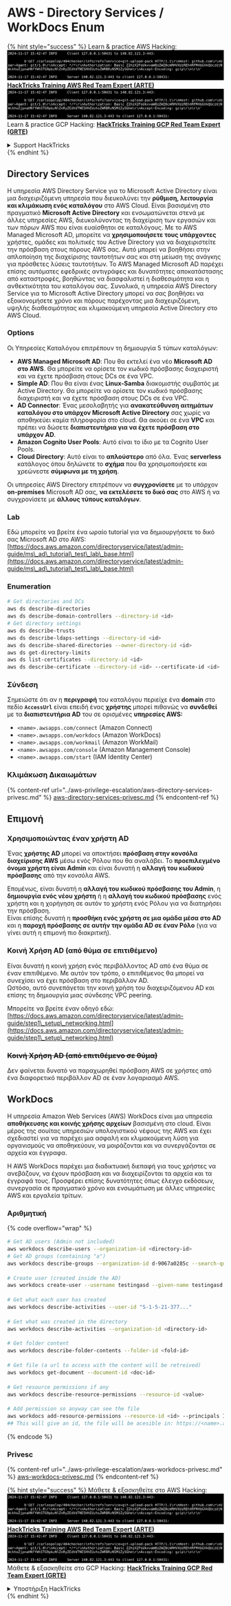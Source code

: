 # AWS - Directory Services / WorkDocs Enum

{% hint style="success" %}
Learn & practice AWS Hacking:<img src="../../../.gitbook/assets/image (1).png" alt="" data-size="line">[**HackTricks Training AWS Red Team Expert (ARTE)**](https://training.hacktricks.xyz/courses/arte)<img src="../../../.gitbook/assets/image (1).png" alt="" data-size="line">\
Learn & practice GCP Hacking: <img src="../../../.gitbook/assets/image (2).png" alt="" data-size="line">[**HackTricks Training GCP Red Team Expert (GRTE)**<img src="../../../.gitbook/assets/image (2).png" alt="" data-size="line">](https://training.hacktricks.xyz/courses/grte)

<details>

<summary>Support HackTricks</summary>

* Check the [**subscription plans**](https://github.com/sponsors/carlospolop)!
* **Join the** 💬 [**Discord group**](https://discord.gg/hRep4RUj7f) or the [**telegram group**](https://t.me/peass) or **follow** us on **Twitter** 🐦 [**@hacktricks\_live**](https://twitter.com/hacktricks\_live)**.**
* **Share hacking tricks by submitting PRs to the** [**HackTricks**](https://github.com/carlospolop/hacktricks) and [**HackTricks Cloud**](https://github.com/carlospolop/hacktricks-cloud) github repos.

</details>
{% endhint %}

## Directory Services

Η υπηρεσία AWS Directory Service για το Microsoft Active Directory είναι μια διαχειριζόμενη υπηρεσία που διευκολύνει την **ρύθμιση, λειτουργία και κλιμάκωση ενός καταλόγου** στο AWS Cloud. Είναι βασισμένη στο πραγματικό **Microsoft Active Directory** και ενσωματώνεται στενά με άλλες υπηρεσίες AWS, διευκολύνοντας τη διαχείριση των εργασιών και των πόρων AWS που είναι ευαίσθητοι σε καταλόγους. Με το AWS Managed Microsoft AD, μπορείτε να **χρησιμοποιήσετε τους υπάρχοντες** χρήστες, ομάδες και πολιτικές του Active Directory για να διαχειριστείτε την πρόσβαση στους πόρους AWS σας. Αυτό μπορεί να βοηθήσει στην απλοποίηση της διαχείρισης ταυτοτήτων σας και στη μείωση της ανάγκης για πρόσθετες λύσεις ταυτοτήτων. Το AWS Managed Microsoft AD παρέχει επίσης αυτόματες εφεδρικές αντιγράφες και δυνατότητες αποκατάστασης από καταστροφές, βοηθώντας να διασφαλιστεί η διαθεσιμότητα και η ανθεκτικότητα του καταλόγου σας. Συνολικά, η υπηρεσία AWS Directory Service για το Microsoft Active Directory μπορεί να σας βοηθήσει να εξοικονομήσετε χρόνο και πόρους παρέχοντας μια διαχειριζόμενη, υψηλής διαθεσιμότητας και κλιμακούμενη υπηρεσία Active Directory στο AWS Cloud.

### Options

Οι Υπηρεσίες Καταλόγου επιτρέπουν τη δημιουργία 5 τύπων καταλόγων:

* **AWS Managed Microsoft AD**: Που θα εκτελεί ένα νέο **Microsoft AD στο AWS**. Θα μπορείτε να ορίσετε τον κωδικό πρόσβασης διαχειριστή και να έχετε πρόσβαση στους DCs σε ένα VPC.
* **Simple AD**: Που θα είναι ένας **Linux-Samba** διακομιστής συμβατός με Active Directory. Θα μπορείτε να ορίσετε τον κωδικό πρόσβασης διαχειριστή και να έχετε πρόσβαση στους DCs σε ένα VPC.
* **AD Connector**: Ένας μεσολαβητής για **ανακατεύθυνση αιτημάτων καταλόγου στο υπάρχον Microsoft Active Directory** σας χωρίς να αποθηκεύει καμία πληροφορία στο cloud. Θα ακούει σε ένα **VPC** και πρέπει να δώσετε **διαπιστευτήρια για να έχετε πρόσβαση στο υπάρχον AD**.
* **Amazon Cognito User Pools**: Αυτό είναι το ίδιο με τα Cognito User Pools.
* **Cloud Directory**: Αυτό είναι το **απλούστερο** από όλα. Ένας **serverless** κατάλογος όπου δηλώνετε το **σχήμα** που θα χρησιμοποιήσετε και χρεώνεστε **σύμφωνα με τη χρήση**.

Οι υπηρεσίες AWS Directory επιτρέπουν να **συγχρονίσετε** με το υπάρχον **on-premises** Microsoft AD σας, **να εκτελέσετε το δικό σας** στο AWS ή να συγχρονίσετε με **άλλους τύπους καταλόγων**.

### Lab

Εδώ μπορείτε να βρείτε ένα ωραίο tutorial για να δημιουργήσετε το δικό σας Microsoft AD στο AWS: [https://docs.aws.amazon.com/directoryservice/latest/admin-guide/ms\_ad\_tutorial\_test\_lab\_base.html](https://docs.aws.amazon.com/directoryservice/latest/admin-guide/ms\_ad\_tutorial\_test\_lab\_base.html)

### Enumeration
```bash
# Get directories and DCs
aws ds describe-directories
aws ds describe-domain-controllers --directory-id <id>
# Get directory settings
aws ds describe-trusts
aws ds describe-ldaps-settings --directory-id <id>
aws ds describe-shared-directories --owner-directory-id <id>
aws ds get-directory-limits
aws ds list-certificates --directory-id <id>
aws ds describe-certificate --directory-id <id> --certificate-id <id>
```
### Σύνδεση

Σημειώστε ότι αν η **περιγραφή** του καταλόγου περιείχε ένα **domain** στο πεδίο **`AccessUrl`** είναι επειδή ένας **χρήστης** μπορεί πιθανώς να **συνδεθεί** με τα **διαπιστευτήρια AD** του σε ορισμένες **υπηρεσίες AWS:**

* `<name>.awsapps.com/connect` (Amazon Connect)
* `<name>.awsapps.com/workdocs` (Amazon WorkDocs)
* `<name>.awsapps.com/workmail` (Amazon WorkMail)
* `<name>.awsapps.com/console` (Amazon Management Console)
* `<name>.awsapps.com/start` (IAM Identity Center)

### Κλιμάκωση Δικαιωμάτων

{% content-ref url="../aws-privilege-escalation/aws-directory-services-privesc.md" %}
[aws-directory-services-privesc.md](../aws-privilege-escalation/aws-directory-services-privesc.md)
{% endcontent-ref %}

## Επιμονή

### Χρησιμοποιώντας έναν χρήστη AD

Ένας **χρήστης AD** μπορεί να αποκτήσει **πρόσβαση στην κονσόλα διαχείρισης AWS** μέσω ενός Ρόλου που θα αναλάβει. Το **προεπιλεγμένο όνομα χρήστη είναι Admin** και είναι δυνατή η **αλλαγή του κωδικού πρόσβασης** από την κονσόλα AWS.

Επομένως, είναι δυνατή η **αλλαγή του κωδικού πρόσβασης του Admin**, η **δημιουργία ενός νέου χρήστη** ή η **αλλαγή του κωδικού πρόσβασης** ενός χρήστη και η χορήγηση σε αυτόν το χρήστη ενός Ρόλου για να διατηρήσει την πρόσβαση.\
Είναι επίσης δυνατή η **προσθήκη ενός χρήστη σε μια ομάδα μέσα στο AD** και η **παροχή πρόσβασης σε αυτήν την ομάδα AD σε έναν Ρόλο** (για να γίνει αυτή η επιμονή πιο διακριτική).

### Κοινή Χρήση AD (από θύμα σε επιτιθέμενο)

Είναι δυνατή η κοινή χρήση ενός περιβάλλοντος AD από ένα θύμα σε έναν επιτιθέμενο. Με αυτόν τον τρόπο, ο επιτιθέμενος θα μπορεί να συνεχίσει να έχει πρόσβαση στο περιβάλλον AD.\
Ωστόσο, αυτό συνεπάγεται την κοινή χρήση του διαχειριζόμενου AD και επίσης τη δημιουργία μιας σύνδεσης VPC peering.

Μπορείτε να βρείτε έναν οδηγό εδώ: [https://docs.aws.amazon.com/directoryservice/latest/admin-guide/step1\_setup\_networking.html](https://docs.aws.amazon.com/directoryservice/latest/admin-guide/step1\_setup\_networking.html)

### ~~Κοινή Χρήση AD (από επιτιθέμενο σε θύμα)~~

Δεν φαίνεται δυνατό να παραχωρηθεί πρόσβαση AWS σε χρήστες από ένα διαφορετικό περιβάλλον AD σε έναν λογαριασμό AWS.

## WorkDocs

Η υπηρεσία Amazon Web Services (AWS) WorkDocs είναι μια υπηρεσία **αποθήκευσης και κοινής χρήσης αρχείων** βασισμένη στο cloud. Είναι μέρος της σουίτας υπηρεσιών υπολογιστικού νέφους της AWS και έχει σχεδιαστεί για να παρέχει μια ασφαλή και κλιμακούμενη λύση για οργανισμούς να αποθηκεύουν, να μοιράζονται και να συνεργάζονται σε αρχεία και έγγραφα.

Η AWS WorkDocs παρέχει μια διαδικτυακή διεπαφή για τους χρήστες να ανεβάζουν, να έχουν πρόσβαση και να διαχειρίζονται τα αρχεία και τα έγγραφά τους. Προσφέρει επίσης δυνατότητες όπως έλεγχο εκδόσεων, συνεργασία σε πραγματικό χρόνο και ενσωμάτωση με άλλες υπηρεσίες AWS και εργαλεία τρίτων.

### Αριθμητική

{% code overflow="wrap" %}
```bash
# Get AD users (Admin not included)
aws workdocs describe-users --organization-id <directory-id>
# Get AD groups (containing "a")
aws workdocs describe-groups --organization-id d-9067a0285c --search-query a

# Create user (created inside the AD)
aws workdocs create-user --username testingasd --given-name testingasd --surname testingasd --password <password> --email-address name@directory.domain --organization-id <directory-id>

# Get what each user has created
aws workdocs describe-activities --user-id "S-1-5-21-377..."

# Get what was created in the directory
aws workdocs describe-activities --organization-id <directory-id>

# Get folder content
aws workdocs describe-folder-contents --folder-id <fold-id>

# Get file (a url to access with the content will be retreived)
aws workdocs get-document --document-id <doc-id>

# Get resource permissions if any
aws workdocs describe-resource-permissions --resource-id <value>

# Add permission so anyway can see the file
aws workdocs add-resource-permissions --resource-id <id> --principals Id=anonymous,Type=ANONYMOUS,Role=VIEWER
## This will give an id, the file will be acesible in: https://<name>.awsapps.com/workdocs/index.html#/share/document/<id>
```
{% endcode %}

### Privesc

{% content-ref url="../aws-privilege-escalation/aws-workdocs-privesc.md" %}
[aws-workdocs-privesc.md](../aws-privilege-escalation/aws-workdocs-privesc.md)
{% endcontent-ref %}

{% hint style="success" %}
Μάθετε & εξασκηθείτε στο AWS Hacking:<img src="../../../.gitbook/assets/image (1).png" alt="" data-size="line">[**HackTricks Training AWS Red Team Expert (ARTE)**](https://training.hacktricks.xyz/courses/arte)<img src="../../../.gitbook/assets/image (1).png" alt="" data-size="line">\
Μάθετε & εξασκηθείτε στο GCP Hacking: <img src="../../../.gitbook/assets/image (2).png" alt="" data-size="line">[**HackTricks Training GCP Red Team Expert (GRTE)**<img src="../../../.gitbook/assets/image (2).png" alt="" data-size="line">](https://training.hacktricks.xyz/courses/grte)

<details>

<summary>Υποστήριξη HackTricks</summary>

* Ελέγξτε τα [**σχέδια συνδρομής**](https://github.com/sponsors/carlospolop)!
* **Εγγραφείτε στην** 💬 [**ομάδα Discord**](https://discord.gg/hRep4RUj7f) ή στην [**ομάδα telegram**](https://t.me/peass) ή **ακολουθήστε** μας στο **Twitter** 🐦 [**@hacktricks\_live**](https://twitter.com/hacktricks\_live)**.**
* **Μοιραστείτε κόλπα hacking υποβάλλοντας PRs στα** [**HackTricks**](https://github.com/carlospolop/hacktricks) και [**HackTricks Cloud**](https://github.com/carlospolop/hacktricks-cloud) github repos.

</details>
{% endhint %}
